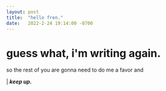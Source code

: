 ```yaml
---
layout: post
title:  "hello fren."
date:   2022-2-24 19:14:00 -0700
---
```


# guess what, i'm writing again.

so the rest of you are gonna need to do me a favor and

| ***keep up.***
